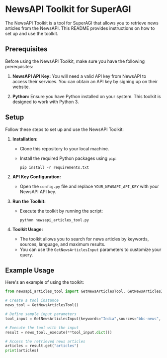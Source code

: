 # NewsAPI Toolkit for SuperAGI

The NewsAPI Toolkit is a tool for SuperAGI that allows you to retrieve news articles from the NewsAPI. This README provides instructions on how to set up and use the toolkit.

## Prerequisites

Before using the NewsAPI Toolkit, make sure you have the following prerequisites:

1. **NewsAPI API Key:** You will need a valid API key from NewsAPI to access their services. You can obtain an API key by signing up on their website.

2. **Python:** Ensure you have Python installed on your system. This toolkit is designed to work with Python 3.

## Setup

Follow these steps to set up and use the NewsAPI Toolkit:

1. **Installation:**

   - Clone this repository to your local machine.
   - Install the required Python packages using `pip`:
   
     ```
     pip install -r requirements.txt
     ```

2. **API Key Configuration:**

   - Open the `config.py` file and replace `YOUR_NEWSAPI_API_KEY` with your NewsAPI API key.

3. **Run the Toolkit:**

   - Execute the toolkit by running the script:
   
     ```
     python newsapi_articles_tool.py
     ```

4. **Toolkit Usage:**

   - The toolkit allows you to search for news articles by keywords, sources, language, and maximum results.
   - You can use the `GetNewsArticlesInput` parameters to customize your query.

## Example Usage

Here's an example of using the toolkit:

```python
from newsapi_articles_tool import GetNewsArticlesTool, GetNewsArticlesInput

# Create a tool instance
news_tool = GetNewsArticlesTool()

# Define sample input parameters
tool_input = GetNewsArticlesInput(keywords="India",sources="bbc-news", max_results=10, language="en")

# Execute the tool with the input
result = news_tool._execute(**tool_input.dict())

# Access the retrieved news articles
articles = result.get("articles")
print(articles)
